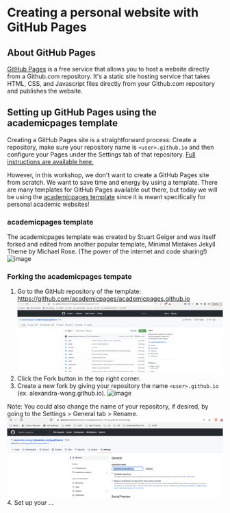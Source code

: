 # Creating a personal website with GitHub Pages

## About GitHub Pages
[GitHub Pages](https://docs.github.com/en/pages/getting-started-with-github-pages/about-github-pages) is a free service that allows you to host a website directly from a Github.com repository. It's a static site hosting service that takes HTML, CSS, and Javascript files directly from your Github.com repository and publishes the website.


## Setting up GitHub Pages using the academicpages template
Creating a GitHub Pages site is a straightforward process: Create a repository, make sure your repository name is `<user>.github.io` and then configure your Pages under the Settings tab of that repository. [Full instructions are available here.](https://docs.github.com/en/pages/getting-started-with-github-pages/creating-a-github-pages-site)

However, in this workshop, we don't want to create a GitHub Pages site from scratch. We want to save time and energy by using a template. There are many templates for GitHub Pages available out there, but today we will be using the [academicpages template](https://academicpages.github.io/) since it is meant specifically for personal academic websites! 

### academicpages template
The academicpages template was created by Stuart Geiger and was itself forked and edited from another popular template, Minimal Mistakes Jekyll Theme by Michael Rose. (The power of the internet and code sharing!)
<img width="1124" alt="image" src="https://user-images.githubusercontent.com/61304033/224114132-e3594f52-1fac-47f9-9f4b-f6e65657d7d0.png">

### Forking the academicpages tempate
1. Go to the GitHub repository of the template: https://github.com/academicpages/academicpages.github.io  
  ![academicpages template in GitHub!](/assets/img/2-1_academicpages.png)
2. Click the Fork button in the top right corner.
3. Create a new fork by giving your repository the name `<user>.github.io` (ex. alexandra-wong.github.io). <img width="592" alt="image" src="https://user-images.githubusercontent.com/61304033/224116865-59a89d9b-e694-47ee-86bf-8677806bdf64.png">

Note: You could also change the name of your repository, if desired, by going to the Settings > General tab > Rename.   ![Changing repository name in Settings!](/assets/img/2-3_changingreponame.png)
4. Set up your ...

